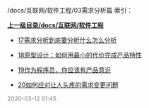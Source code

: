 /docs/互联网/软件工程/03需求分析篇 索引：


**[上一级目录/docs/互联网/软件工程](/docs/互联网/软件工程/index.md)**

- [17需求分析到底要分析什么怎么分析](/docs/互联网/软件工程/03需求分析篇/17需求分析到底要分析什么怎么分析.md)

- [18原型设计：如何用最小的代价完成产品特性](/docs/互联网/软件工程/03需求分析篇/18原型设计：如何用最小的代价完成产品特性.md)

- [19作为程序员，你应该有产品意识](/docs/互联网/软件工程/03需求分析篇/19作为程序员，你应该有产品意识.md)

- [20如何应对让人头疼的需求变更问题](/docs/互联网/软件工程/03需求分析篇/20如何应对让人头疼的需求变更问题.md)


<font size=2 color='grey'> 2020-03-12 01:45 </font>